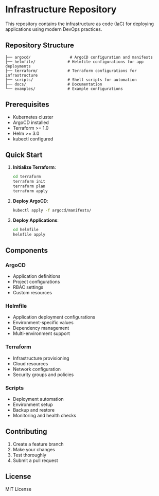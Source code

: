 # Infrastructure Repository

This repository contains the infrastructure as code (IaC) for deploying applications using modern DevOps practices.

## Repository Structure

```
├── argocd/                 # ArgoCD configuration and manifests
├── helmfile/              # Helmfile configurations for app deployments
├── terraform/             # Terraform configurations for infrastructure
├── scripts/               # Shell scripts for automation
├── docs/                  # Documentation
└── examples/              # Example configurations
```

## Prerequisites

- Kubernetes cluster
- ArgoCD installed
- Terraform >= 1.0
- Helm >= 3.0
- kubectl configured

## Quick Start

1. **Initialize Terraform**:
   ```bash
   cd terraform
   terraform init
   terraform plan
   terraform apply
   ```

2. **Deploy ArgoCD**:
   ```bash
   kubectl apply -f argocd/manifests/
   ```

3. **Deploy Applications**:
   ```bash
   cd helmfile
   helmfile apply
   ```

## Components

### ArgoCD
- Application definitions
- Project configurations
- RBAC settings
- Custom resources

### Helmfile
- Application deployment configurations
- Environment-specific values
- Dependency management
- Multi-environment support

### Terraform
- Infrastructure provisioning
- Cloud resources
- Network configuration
- Security groups and policies

### Scripts
- Deployment automation
- Environment setup
- Backup and restore
- Monitoring and health checks

## Contributing

1. Create a feature branch
2. Make your changes
3. Test thoroughly
4. Submit a pull request

## License

MIT License 